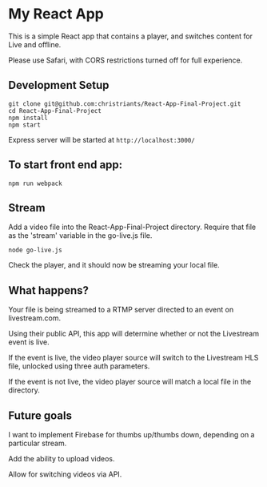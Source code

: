 # My React App 

This is a simple React app that contains a player, and switches content for Live and offline.

Please use Safari, with CORS restrictions turned off for full experience.

## Development Setup

```
git clone git@github.com:christriants/React-App-Final-Project.git
cd React-App-Final-Project
npm install
npm start
```

Express server will be started at `http://localhost:3000/`

## To start front end app:

```
npm run webpack
```

## Stream

Add a video file into the React-App-Final-Project directory. 
Require that file as the 'stream' variable in the go-live.js file.

```
node go-live.js
```

Check the player, and it should now be streaming your local file.

## What happens?

Your file is being streamed to a RTMP server directed to an event on livestream.com.

Using their public API, this app will determine whether or not the Livestream event is live.

If the event is live, the video player source will switch to the Livestream HLS file, unlocked using three auth parameters.

If the event is not live, the video player source will match a local file in the directory.

## Future goals

I want to implement Firebase for thumbs up/thumbs down, depending on a particular stream.

Add the ability to upload videos. 

Allow for switching videos via API.

